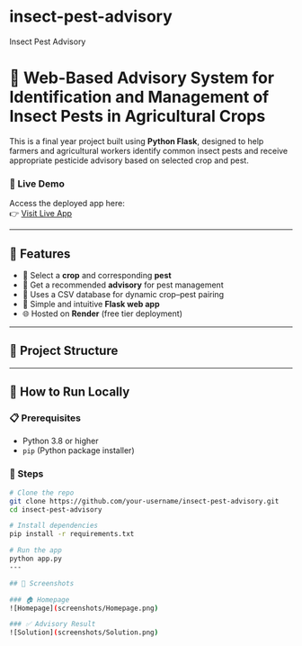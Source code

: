 # insect-pest-advisory
Insect Pest Advisory
# 🌾 Web-Based Advisory System for Identification and Management of Insect Pests in Agricultural Crops

This is a final year project built using **Python Flask**, designed to help farmers and agricultural workers identify common insect pests and receive appropriate pesticide advisory based on selected crop and pest.

### 🔗 Live Demo
Access the deployed app here:  
👉  [Visit Live App](https://insect-pest-advisory.onrender.com)


---

## 📌 Features

- 🚜 Select a **crop** and corresponding **pest**
- 🐛 Get a recommended **advisory** for pest management
- 📂 Uses a CSV database for dynamic crop–pest pairing
- 🧠 Simple and intuitive **Flask web app**
- 🌐 Hosted on **Render** (free tier deployment)

---

## 📁 Project Structure


---

## 🚀 How to Run Locally

### 📋 Prerequisites
- Python 3.8 or higher
- `pip` (Python package installer)

### 🧪 Steps

```bash
# Clone the repo
git clone https://github.com/your-username/insect-pest-advisory.git
cd insect-pest-advisory

# Install dependencies
pip install -r requirements.txt

# Run the app
python app.py
---

## 📸 Screenshots

### 🏠 Homepage
![Homepage](screenshots/Homepage.png)

### ✅ Advisory Result
![Solution](screenshots/Solution.png)
